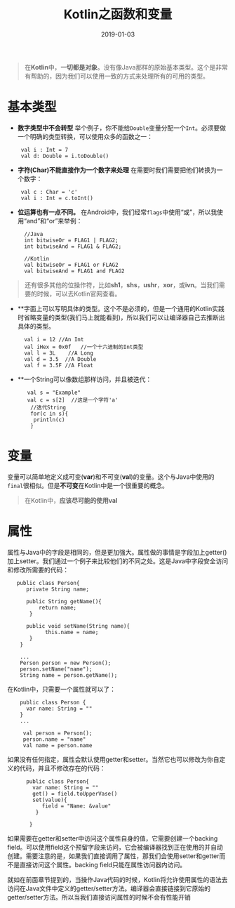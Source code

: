 ﻿---
title: Kotlin之函数和变量
date: 2019-01-03
updated: 2019-01-03
tags:
- Kotlin
categories: Kotlin
---

>在**Kotlin**中，**一切都是对象**。没有像Java那样的原始基本类型。这个是非常有帮助的，因为我们可以使用一致的方式来处理所有的可用的类型。

# 基本类型
- **数字类型中不会转型**
举个例子，你不能给`Double`变量分配一个`Int`。必须要做一个明确的类型转换，可以使用众多的函数之一：

       val i : Int = 7
       val d: Double = i.toDouble()

- **字符(Char)不能直接作为一个数字来处理**
在需要时我们需要把他们转换为一个数字：
 
       val c : Char = 'c'
       val i : Int = c.toInt()

- **位运算也有一点不同。**
在Android中，我们经常`flags`中使用“或”，所以我使用“and”和“or”来举例：
 
        //Java
        int bitwiseOr = FLAG1 | FLAG2;
        int bitwiseAnd = FLAG1 & FLAG2;

        //Kotlin
        val bitwiseOr = FLAG1 or FLAG2
        val bitwiseAnd = FLAG1 and FLAG2
>还有很多其他的位操作符，比如**sh1**，**shs**，**ushr**，**xor**，或**ivn**。当我们需要的时候，可以去Kotlin官网查看。

- **字面上可以写明具体的类型。这个不是必须的，但是一个通用的Kotlin实践时省略变量的类型(我们马上就能看到)，所以我们可以让编译器自己去推断出具体的类型。

        val i = 12 //An Int
        val iHex = 0x0f   //一个十六进制的Int类型
        val l = 3L    //A Long
        val d = 3.5  //A Double
        val f = 3.5F //A Float

- **一个String可以像数组那样访问，并且被迭代：
       
         val s = "Example"
         val c = s[2]  //这是一个字符'a'
          //迭代String
          for(c in s){
           println(c)
          }

# 变量
变量可以简单地定义成可变(**var**)和不可变(**val**)的变量。这个与Java中使用的`final`很相似。但是**不可变**在Kotlin中是一个很重要的概念。
>在Kotlin中，**应该尽可能的使用val**

# 属性
属性与Java中的字段是相同的，但是更加强大。属性做的事情是字段加上getter()加上setter。我们通过一个例子来比较他们的不同之处。这是Java中字段安全访问和修改所需要的代码：

       public class Person{
          private String name;
        
          public String getName(){
              return name;
           }

          public void setName(String name){
                this.name = name;
           }
        }

        ...
        Person person = new Person();
        person.setName("name");
        String name = person.getName();
在Kotlin中，只需要一个属性就可以了：

        public class Person {
          var name: String = ""
        }
        ...
       
         val person = Person();
         person.name = "name"
         val name = person.name

如果没有任何指定，属性会默认使用getter和setter。当然它也可以修改为你自定义的代码，并且不修改存在的代码：

          public class Person{
            var name: String = ""
            get() = field.toUpperVase()
            set(value){
               field = "Name: &value"
             }

           }

如果需要在getter和setter中访问这个属性自身的值，它需要创建一个backing field。可以使用field这个预留字段来访问，它会被编译器找到正在使用的并自动创建。需要注意的是，如果我们直接调用了属性，那我们会使用setter和getter而不是直接访问这个属性。backing field只能在属性访问器内访问。

就如在前面章节提到的，当操作Java代码的时候，Kotlin将允许使用属性的语法去访问在Java文件中定义的getter/setter方法。编译器会直接链接到它原始的getter/setter方法。所以当我们直接访问属性的时候不会有性能开销
